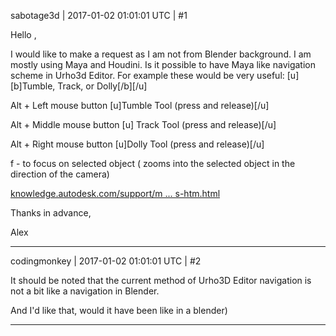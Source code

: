 sabotage3d | 2017-01-02 01:01:01 UTC | #1

Hello ,

I would like to make a request as I am not from Blender background. I am mostly using Maya and Houdini. Is it possible to have Maya like navigation scheme in Urho3d Editor. 
For example these would be very useful:
[u]
[b]Tumble, Track, or Dolly[/b][/u]
	 	 
Alt + Left mouse button [u]Tumble Tool (press and release)[/u]

Alt + Middle mouse button [u] Track Tool (press and release)[/u]

Alt + Right mouse button [u]Dolly Tool (press and release)[/u]

f - to focus on selected object ( zooms into the selected object in the direction of the camera) 

[knowledge.autodesk.com/support/m ... s-htm.html](http://knowledge.autodesk.com/support/maya/learn-explore/caas/CloudHelp/cloudhelp/2015/ENU/Maya/files/PC-Maya-Hotkeys-htm.html)


Thanks in advance,

Alex

-------------------------

codingmonkey | 2017-01-02 01:01:01 UTC | #2

It should be noted that the current method of Urho3D Editor navigation is not a bit like a navigation in Blender. 

And I'd like that, would it have been like in a blender)

-------------------------

